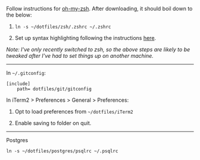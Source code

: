 
Follow instructions for [oh-my-zsh](https://github.com/ohmyzsh/ohmyzsh). After downloading, it should boil down to the below:

1. `ln -s ~/dotfiles/zsh/.zshrc ~/.zshrc`

2. Set up syntax highlighting following the instructions [here](https://github.com/zsh-users/zsh-syntax-highlighting/blob/master/INSTALL.md).

_Note: I've only recently switched to zsh, so the above steps are likely to be tweaked after I've had to set things up on another machine._

---

In `~/.gitconfig`:

```
[include]
    path= dotfiles/git/gitconfig
```

In iTerm2 > Preferences > General > Preferences:

1.  Opt to load preferences from `~/dotfiles/iTerm2`

2.  Enable saving to folder on quit.

---

Postgres

`ln -s ~/dotfiles/postgres/psqlrc ~/.psqlrc`
